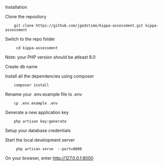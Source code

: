 Installation 


Clone the repository

        git clone https://github.com/jgodstime/kippa-assessment.git kippa-assessment

Switch to the repo folder

         cd kippa-assessment

Note: your PHP version should be atleast 8.0

Create db name 

Install all the dependencies using composer

        composer install 

Rename your .env.example file to .env

        cp .env.example .env

Generate a new application key

        php artisan key:generate

Setup your database credentials 


Start the local development server

         php artisan serve  --port=8000

On your browser, enter http://127.0.0.1:8000

